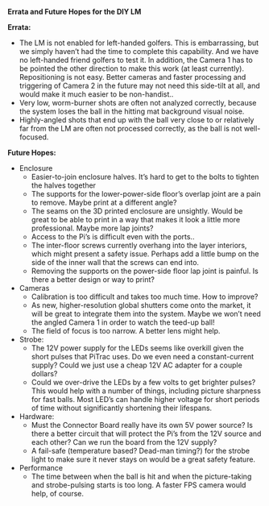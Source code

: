 **Errata and Future Hopes for the DIY LM**

**Errata:**

* The LM is not enabled for left-handed golfers.  This is embarrassing, but we simply haven’t had the time to complete this capability. And we have no left-handed friend golfers to test it.  In addition, the Camera 1 has to be pointed the other direction to make this work (at least currently).  Repositioning is not easy.  Better cameras and faster processing and triggering of Camera 2 in the future may not need this side-tilt at all, and would make it much easier to be non-handist..  
* Very low, worm-burner shots are often not analyzed correctly, because the system loses the ball in the hitting mat background visual noise.  
* Highly-angled shots that end up with the ball very close to or relatively far from the LM are often not processed correctly, as the ball is not well-focused.

**Future Hopes:**

* Enclosure  
  * Easier-to-join enclosure halves.  It’s hard to get to the bolts to tighten the halves together  
  * The supports for the lower-power-side floor’s overlap joint are a pain to remove.  Maybe print at a different angle?  
  * The seams on the 3D printed enclosure are unsightly.  Would be great to be able to print in a way that makes it look a little more professional.  Maybe more lap joints?  
  * Access to the Pi’s is difficult even with the ports..   
  * The inter-floor screws currently overhang into the layer interiors, which might present a safety issue.  Perhaps add a little bump on the side of the inner wall that the screws can end into.  
  * Removing the supports on the power-side floor lap joint is painful.  Is there a better design or way to print?  
* Cameras  
  * Calibration is too difficult and takes too much time.  How to improve?  
  * As new, higher-resolution global shutters come onto the market, it will be great to integrate them into the system.   Maybe we won’t need the angled Camera 1 in order to watch the teed-up ball\!  
  * The field of focus is too narrow.  A better lens might help.  
* Strobe:  
  * The 12V power supply for the LEDs seems like overkill given the short pulses that PiTrac uses.  Do we even need a constant-current  supply?  Could we just use a cheap 12V AC adapter for a couple dollars?    
  * Could we over-drive the LEDs by a few volts to get brighter pulses?  This would help with a number of things, including picture sharpness for fast balls.  Most LED’s can handle higher voltage for short periods of time without significantly shortening their lifespans.  
* Hardware:  
  * Must the Connector Board really have its own 5V power source?  Is there a better circuit that will protect the Pi’s from the 12V source and each other?  Can we run the board from the 12V supply?  
  * A fail-safe (temperature based? Dead-man timing?) for the strobe light to make sure it never stays on would be a great safety feature.  
* Performance  
  * The time between when the ball is hit and when the picture-taking and strobe-pulsing starts is too long.  A faster FPS camera would help, of course.